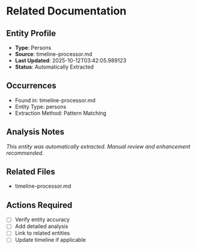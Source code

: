 # Related Documentation

## Entity Profile
- **Type**: Persons
- **Source**: timeline-processor.md
- **Last Updated**: 2025-10-12T03:42:05.989123
- **Status**: Automatically Extracted

## Occurrences
- Found in: timeline-processor.md
- Entity Type: persons
- Extraction Method: Pattern Matching

## Analysis Notes
*This entity was automatically extracted. Manual review and enhancement recommended.*

## Related Files
- timeline-processor.md

## Actions Required
- [ ] Verify entity accuracy
- [ ] Add detailed analysis
- [ ] Link to related entities
- [ ] Update timeline if applicable
